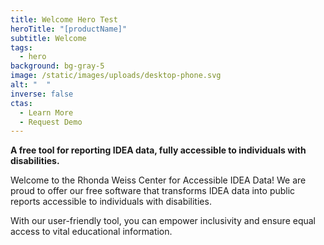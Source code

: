 ```yaml
---
title: Welcome Hero Test
heroTitle: "[productName]"
subtitle: Welcome
tags:
  - hero
background: bg-gray-5
image: /static/images/uploads/desktop-phone.svg
alt: "  "
inverse: false
ctas:
  - Learn More
  - Request Demo
---
```

**A free tool for reporting IDEA data, fully accessible to individuals with disabilities.**

Welcome to the Rhonda Weiss Center for Accessible IDEA Data! We are proud to offer our free software that transforms IDEA data into public reports accessible to individuals with disabilities.

With our user-friendly tool, you can empower inclusivity and ensure equal access to vital educational information.